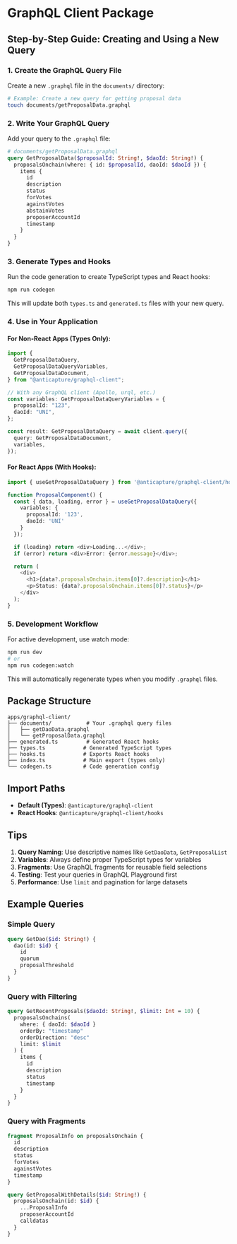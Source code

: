 # GraphQL Client Package

## Step-by-Step Guide: Creating and Using a New Query

### 1. Create the GraphQL Query File

Create a new `.graphql` file in the `documents/` directory:

```bash
# Example: Create a new query for getting proposal data
touch documents/getProposalData.graphql
```

### 2. Write Your GraphQL Query

Add your query to the `.graphql` file:

```graphql
# documents/getProposalData.graphql
query GetProposalData($proposalId: String!, $daoId: String!) {
  proposalsOnchain(where: { id: $proposalId, daoId: $daoId }) {
    items {
      id
      description
      status
      forVotes
      againstVotes
      abstainVotes
      proposerAccountId
      timestamp
    }
  }
}
```

### 3. Generate Types and Hooks

Run the code generation to create TypeScript types and React hooks:

```bash
npm run codegen
```

This will update both `types.ts` and `generated.ts` files with your new query.

### 4. Use in Your Application

#### For Non-React Apps (Types Only):

```typescript
import {
  GetProposalDataQuery,
  GetProposalDataQueryVariables,
  GetProposalDataDocument,
} from "@anticapture/graphql-client";

// With any GraphQL client (Apollo, urql, etc.)
const variables: GetProposalDataQueryVariables = {
  proposalId: "123",
  daoId: "UNI",
};

const result: GetProposalDataQuery = await client.query({
  query: GetProposalDataDocument,
  variables,
});
```

#### For React Apps (With Hooks):

```typescript
import { useGetProposalDataQuery } from '@anticapture/graphql-client/hooks';

function ProposalComponent() {
  const { data, loading, error } = useGetProposalDataQuery({
    variables: {
      proposalId: '123',
      daoId: 'UNI'
    }
  });

  if (loading) return <div>Loading...</div>;
  if (error) return <div>Error: {error.message}</div>;

  return (
    <div>
      <h1>{data?.proposalsOnchain.items[0]?.description}</h1>
      <p>Status: {data?.proposalsOnchain.items[0]?.status}</p>
    </div>
  );
}
```

### 5. Development Workflow

For active development, use watch mode:

```bash
npm run dev
# or
npm run codegen:watch
```

This will automatically regenerate types when you modify `.graphql` files.

## Package Structure

```
apps/graphql-client/
├── documents/           # Your .graphql query files
│   ├── getDaoData.graphql
│   └── getProposalData.graphql
├── generated.ts         # Generated React hooks
├── types.ts            # Generated TypeScript types
├── hooks.ts            # Exports React hooks
├── index.ts            # Main export (types only)
└── codegen.ts          # Code generation config
```

## Import Paths

- **Default (Types)**: `@anticapture/graphql-client`
- **React Hooks**: `@anticapture/graphql-client/hooks`

## Tips

1. **Query Naming**: Use descriptive names like `GetDaoData`, `GetProposalList`
2. **Variables**: Always define proper TypeScript types for variables
3. **Fragments**: Use GraphQL fragments for reusable field selections
4. **Testing**: Test your queries in GraphQL Playground first
5. **Performance**: Use `limit` and pagination for large datasets

## Example Queries

### Simple Query

```graphql
query GetDao($id: String!) {
  dao(id: $id) {
    id
    quorum
    proposalThreshold
  }
}
```

### Query with Filtering

```graphql
query GetRecentProposals($daoId: String!, $limit: Int = 10) {
  proposalsOnchains(
    where: { daoId: $daoId }
    orderBy: "timestamp"
    orderDirection: "desc"
    limit: $limit
  ) {
    items {
      id
      description
      status
      timestamp
    }
  }
}
```

### Query with Fragments

```graphql
fragment ProposalInfo on proposalsOnchain {
  id
  description
  status
  forVotes
  againstVotes
  timestamp
}

query GetProposalWithDetails($id: String!) {
  proposalsOnchain(id: $id) {
    ...ProposalInfo
    proposerAccountId
    calldatas
  }
}
```

